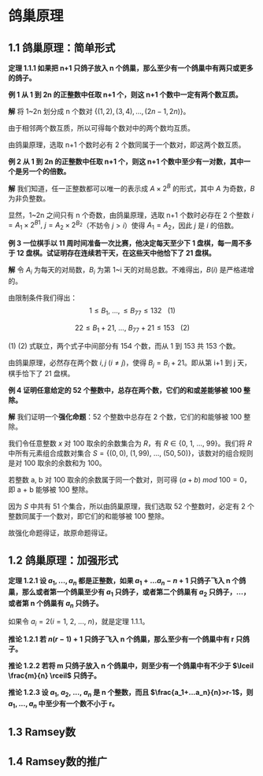 # 鸽巢原理

## 1.1	鸽巢原理：简单形式



**定理 1.1.1	如果把 n+1 只鸽子放入 n 个鸽巢，那么至少有一个鸽巢中有两只或更多的鸽子。**



**例 1	从 1 到 2n 的正整数中任取 n+1 个，则这 n+1 个数中一定有两个数互质。**

**解** 将 1~2n 划分成 n 个数对 $\lbrace (1,2),(3,4),...,(2n-1,2n)\rbrace$。

由于相邻两个数互质，所以可得每个数对中的两个数均互质。

由鸽巢原理，选取 n+1 个数时必有 2 个数同属于一个数对，即这两个数互质。



**例 2	从 1 到 2n 的正整数中任取 n+1 个，则这 n+1 个数中至少有一对数，其中一个是另一个的倍数。**

**解** 我们知道，任一正整数都可以唯一的表示成 $A\times 2^B$ 的形式，其中 $A$ 为奇数，$B$ 为非负整数。

显然，1~2n 之间只有 n 个奇数，由鸽巢原理，选取 n+1 个数时必存在 2 个整数 $i=A_1\times 2^{B1},\:j=A_2\times 2^{B_2}$（不妨令 $j>i$）使得 $A_1=A_2$，因此 $j$ 是 $i$ 的倍数。



**例 3	一位棋手以 11 周时间准备一次比赛，他决定每天至少下 1 盘棋，每一周不多于 12 盘棋。试证明存在连续若干天，在这些天中他恰下了 21 盘棋。**

**解** 令 $A_i$ 为每天的对局数，$B_i$ 为第 1~i 天的对局总数。不难得出，$B(i)$ 是严格递增的。

由限制条件我们得出：
$$1\le B_1,\ ...,\le B_{77}\le 132\ \ \ (1)$$

$$
22\le B_1+21,\ ...,\ B_{77}+21\le 153\ \ \ (2)
$$

(1) (2) 式联立，两个式子中间部分有 154 个数，而从 1 到 153 共 153 个数。

由鸽巢原理，必然存在两个数 $i,j\ (i\neq j)$，使得 $B_j=B_i+21$。即从第 i+1 到 j 天，棋手恰下了 21 盘棋。



**例 4	证明任意给定的 52 个整数中，总存在两个数，它们的和或差能够被 100 整除。**

**解** 我们证明一个**强化命题**：52 个整数中总存在 2 个数，它们的和能够被 100 整除。

我们令任意整数 $x$ 对 100 取余的余数集合为 $R$，有 $R\in \lbrace 0,\ 1,\ ...,\ 99\rbrace$。我们将 $R$ 中所有元素组合成数对集合 $S=\lbrace (0,0),\ (1,99),\ ...,\ (50,50)\rbrace$，该数对的组合规则是对 100 取余的余数和为 100。

若整数 a, b 对 100 取余的余数属于同一个数对，则可得 $(a+b)\ mod\ 100=0$，即 a + b 能够被 100 整除。

因为 $S$ 中共有 51 个集合，所以由鸽巢原理，我们选取 52 个整数时，必定有 2 个整数同属于一个数对，即它们的和能够被 100 整除。

故强化命题得证，故原命题得证。



## 1.2	鸽巢原理：加强形式



**定理 1.2.1	设 $a_1,...,a_n$ 都是正整数，如果 $a_1+...a_n-n+1$ 只鸽子飞入 n 个鸽巢，那么或者第一个鸽巢至少有 $a_1$ 只鸽子，或者第二个鸽巢有 $a_2$ 只鸽子，...，或者第 n 个鸽巢有 $a_n$ 只鸽子。**

如果令 $a_i=2(i=1,\ 2,\ ...,\ n)$，就是定理 1.1.1。

**推论 1.2.1	若 $n(r-1)+1$ 只鸽子飞入 n 个鸽巢，那么至少有一个鸽巢中有 r 只鸽子。**

**推论 1.2.2	若将 m 只鸽子放入 n 个鸽巢中，则至少有一个鸽巢中有不少于 $\lceil \frac{m}{n} \rceil$ 只鸽子。**

**推论 1.2.3	设 $a_1,\ a_2,\ ...,\ a_n$ 是 n 个整数，而且 $\frac{a_1+...a_n}{n}>r-1$，则 $a_1,...,a_n$ 中至少有一个数不小于 r。**





## 1.3	Ramsey数

## 1.4	Ramsey数的推广
